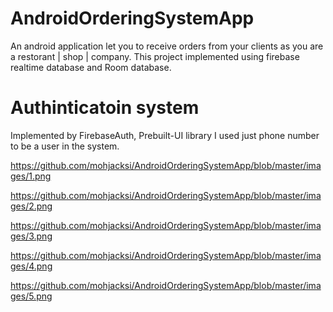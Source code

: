 # AndroidOrderingSystemApp
An android application let you to receive orders from your clients as you are a restorant | shop | company. This project implemented using firebase realtime database and Room database.

# Authinticatoin system
Implemented by FirebaseAuth, Prebuilt-UI library
I used just phone number to be a user in the system.

https://github.com/mohjacksi/AndroidOrderingSystemApp/blob/master/images/1.png

https://github.com/mohjacksi/AndroidOrderingSystemApp/blob/master/images/2.png

https://github.com/mohjacksi/AndroidOrderingSystemApp/blob/master/images/3.png

https://github.com/mohjacksi/AndroidOrderingSystemApp/blob/master/images/4.png

https://github.com/mohjacksi/AndroidOrderingSystemApp/blob/master/images/5.png

